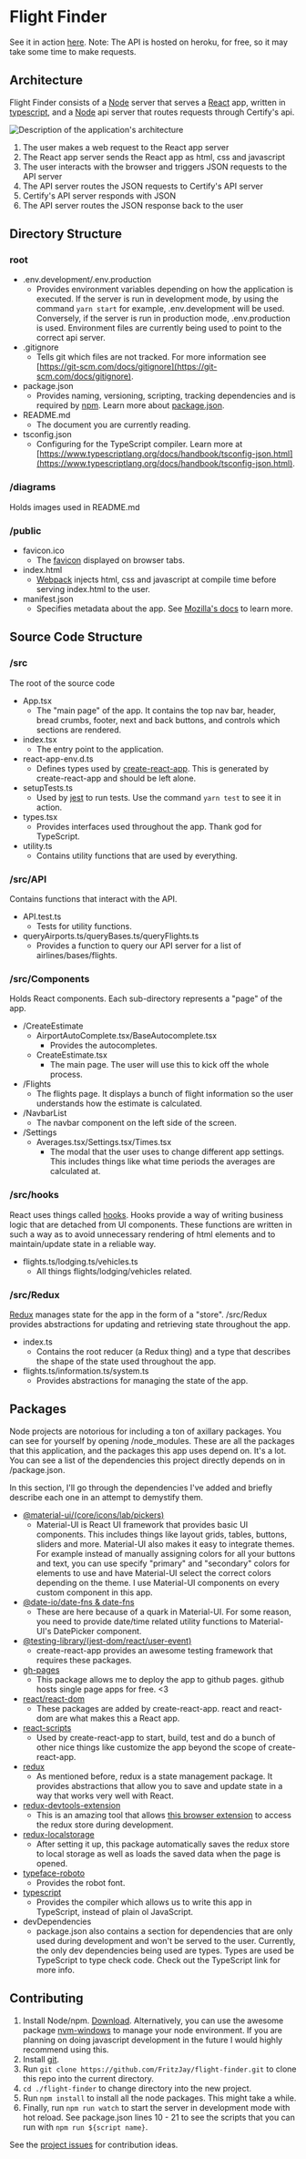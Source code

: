 # Flight Finder

See it in action [here](https://FritzJay.github.io/flight-finder).
Note: The API is hosted on heroku, for free, so it may take some time to make requests.

## Architecture

Flight Finder consists of a [Node](https://nodejs.org/en/) server that serves a [React](https://reactjs.org/) app, written in [typescript](https://www.typescriptlang.org/), and a [Node](https://nodejs.org/en/) api server that routes requests through Certify's api.

![Description of the application's architecture](diagrams/architecture.png?raw=true "Application Architecture")

1. The user makes a web request to the React app server
2. The React app server sends the React app as html, css and javascript
3. The user interacts with the browser and triggers JSON requests to the API server
4. The API server routes the JSON requests to Certify's API server
5. Certify's API server responds with JSON
6. The API server routes the JSON response back to the user

## Directory Structure

### root

- .env.development/.env.production
  - Provides environment variables depending on how the application is executed. If the server is run in development mode, by using the command `yarn start` for example, .env.development will be used. Conversely, if the server is run in production mode, .env.production is used. Environment files are currently being used to point to the correct api server.
- .gitignore
  - Tells git which files are not tracked. For more information see [https://git-scm.com/docs/gitignore](https://git-scm.com/docs/gitignore).
- package.json
  - Provides naming, versioning, scripting, tracking dependencies and is required by [npm](https://www.npmjs.com/). Learn more about [package.json](https://docs.npmjs.com/files/package.json).
- README.md
  - The document you are currently reading.
- tsconfig.json
  - Configuring for the TypeScript compiler. Learn more at [https://www.typescriptlang.org/docs/handbook/tsconfig-json.html](https://www.typescriptlang.org/docs/handbook/tsconfig-json.html).

### /diagrams

Holds images used in README.md

### /public

- favicon.ico
  - The [favicon](https://en.wikipedia.org/wiki/Favicon) displayed on browser tabs.
- index.html
  - [Webpack](https://webpack.js.org/) injects html, css and javascript at compile time before serving index.html to the user.
- manifest.json
  - Specifies metadata about the app. See [Mozilla's docs](https://developer.mozilla.org/en-US/docs/Mozilla/Add-ons/WebExtensions/manifest.json) to learn more.

## Source Code Structure

### /src

The root of the source code

- App.tsx
  - The "main page" of the app. It contains the top nav bar, header, bread crumbs, footer, next and back buttons, and controls which sections are rendered.
- index.tsx
  - The entry point to the application.
- react-app-env.d.ts
  - Defines types used by [create-react-app](https://github.com/facebook/create-react-app). This is generated by create-react-app and should be left alone.
- setupTests.ts
  - Used by [jest](https://jestjs.io/) to run tests. Use the command `yarn test` to see it in action.
- types.tsx
  - Provides interfaces used throughout the app. Thank god for TypeScript.
- utility.ts
  - Contains utility functions that are used by everything.

### /src/API

Contains functions that interact with the API.

- API.test.ts
  - Tests for utility functions.
- queryAirports.ts/queryBases.ts/queryFlights.ts
  - Provides a function to query our API server for a list of airlines/bases/flights.

### /src/Components

Holds React components. Each sub-directory represents a "page" of the app.

- /CreateEstimate
  - AirportAutoComplete.tsx/BaseAutocomplete.tsx
    - Provides the autocompletes.
  - CreateEstimate.tsx
    - The main page. The user will use this to kick off the whole process.
- /Flights
  - The flights page. It displays a bunch of flight information so the user understands how the estimate is calculated.
- /NavbarList
  - The navbar component on the left side of the screen.
- /Settings
  - Averages.tsx/Settings.tsx/Times.tsx
    - The modal that the user uses to change different app settings. This includes things like what time periods the averages are calculated at.

### /src/hooks

React uses things called [hooks](https://reactjs.org/docs/hooks-intro.html). Hooks provide a way of writing business logic that are detached from UI components. These functions are written in such a way as to avoid unnecessary rendering of html elements and to maintain/update state in a reliable way.

- flights.ts/lodging.ts/vehicles.ts
  - All things flights/lodging/vehicles related.

### /src/Redux

[Redux](https://redux.js.org/) manages state for the app in the form of a "store". /src/Redux provides abstractions for updating and retrieving state throughout the app.

- index.ts
  - Contains the root reducer (a Redux thing) and a type that describes the shape of the state used throughout the app.
- flights.ts/information.ts/system.ts
  - Provides abstractions for managing the state of the app.

## Packages

Node projects are notorious for including a ton of axillary packages. You can see for yourself by opening /node_modules. These are all the packages that this application, and the packages this app uses depend on. It's a lot. You can see a list of the dependencies this project directly depends on in /package.json.

In this section, I'll go through the dependencies I've added and briefly describe each one in an attempt to demystify them.

- [@material-ui/(core/icons/lab/pickers)](https://material-ui.com/)
  - Material-UI is React UI framework that provides basic UI components. This includes things like layout grids, tables, buttons, sliders and more. Material-UI also makes it easy to integrate themes. For example instead of manually assigning colors for all your buttons and text, you can use specify "primary" and "secondary" colors for elements to use and have Material-UI select the correct colors depending on the theme. I use Material-UI components on every custom component in this app.
- [@date-io/date-fns & date-fns](https://github.com/dmtrKovalenko/date-io)
  - These are here because of a quark in Material-UI. For some reason, you need to provide date/time related utility functions to Material-UI's DatePicker component.
- [@testing-library/(jest-dom/react/user-event)](https://testing-library.com/)
  - create-react-app provides an awesome testing framework that requires these packages.
- [gh-pages](https://pages.github.com/)
  - This package allows me to deploy the app to github pages. github hosts single page apps for free. <3
- [react/react-dom](https://reactjs.org/)
  - These packages are added by create-react-app. react and react-dom are what makes this a React app.
- [react-scripts](https://github.com/facebook/create-react-app)
  - Used by create-react-app to start, build, test and do a bunch of other nice things like customize the app beyond the scope of create-react-app.
- [redux](https://redux.js.org/)
  - As mentioned before, redux is a state management package. It provides abstractions that allow you to save and update state in a way that works very well with React.
- [redux-devtools-extension](https://github.com/reduxjs/redux-devtools)
  - This is an amazing tool that allows [this browser extension](https://chrome.google.com/webstore/detail/redux-devtools/lmhkpmbekcpmknklioeibfkpmmfibljd) to access the redux store during development.
- [redux-localstorage](https://github.com/elgerlambert/redux-localstorage)
  - After setting it up, this package automatically saves the redux store to local storage as well as loads the saved data when the page is opened.
- [typeface-roboto](https://github.com/KyleAMathews/typefaces/tree/master/packages/roboto)
  - Provides the robot font.
- [typescript](https://www.typescriptlang.org/)
  - Provides the compiler which allows us to write this app in TypeScript, instead of plain ol JavaScript.
- devDependencies
  - package.json also contains a section for dependencies that are only used during development and won't be served to the user. Currently, the only dev dependencies being used are types. Types are used be TypeScript to type check code. Check out the TypeScript link for more info.

## Contributing

1. Install Node/npm. [Download](https://nodejs.org/en/). Alternatively, you can use the awesome package [nvm-windows](https://github.com/coreybutler/nvm-windows) to manage your node environment. If you are planning on doing javascript development in the future I would highly recommend using this.
2. Install [git](https://git-scm.com/).
3. Run `git clone https://github.com/FritzJay/flight-finder.git` to clone this repo into the current directory.
4. `cd ./flight-finder` to change directory into the new project.
5. Run `npm install` to install all the node packages. This might take a while.
6. Finally, run `npm run watch` to start the server in development mode with hot reload. See package.json lines 10 - 21 to see the scripts that you can run with `npm run ${script name}`.

See the [project issues](https://github.com/FritzJay/flight-finder/issues) for contribution ideas.
